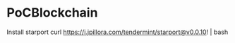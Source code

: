 # PoCBlockchain

Install starport 
   curl https://i.jpillora.com/tendermint/starport@v0.0.10! | bash
  
